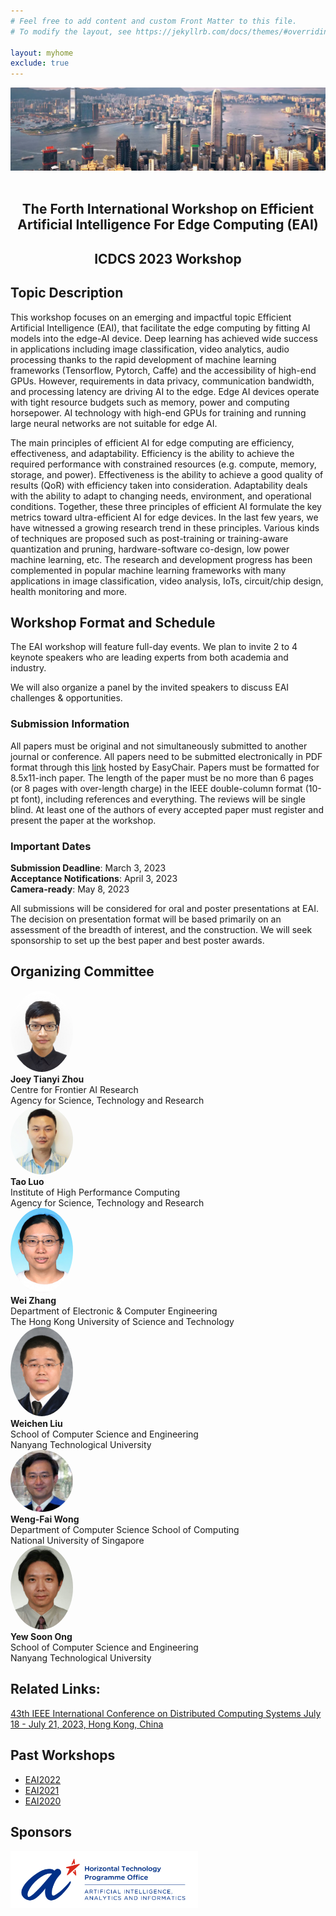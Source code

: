 ```yaml
---
# Feel free to add content and custom Front Matter to this file.
# To modify the layout, see https://jekyllrb.com/docs/themes/#overriding-theme-defaults

layout: myhome
exclude: true
---
```



<div>
  <img src="assets/icdcs2023banner.png">
</div>

<br>

<div style="text-align:center">
<h2>The Forth International Workshop on Efficient Artificial Intelligence For Edge Computing (EAI) </h2>
<h2>ICDCS 2023 Workshop</h2>
</div>

## Topic Description

This workshop focuses on an emerging and impactful topic  Efficient Artificial Intelligence (EAI), that facilitate the edge computing by fitting AI models into the edge-AI device. Deep learning has achieved wide success in applications including image classification, video analytics, audio processing thanks to the rapid development of machine learning frameworks (Tensorflow, Pytorch, Caffe) and the accessibility of high-end GPUs. However, requirements in data privacy, communication bandwidth, and processing latency are driving AI to the edge.  Edge AI devices operate with tight resource budgets such as memory, power and computing horsepower. AI technology with high-end GPUs for training and running large neural networks are not suitable for edge AI.

The main principles of efficient AI for edge computing are efficiency, effectiveness, and adaptability. Efficiency is the ability to achieve the required performance with constrained resources (e.g. compute, memory, storage, and power). Effectiveness is the ability to achieve a good quality of results (QoR) with efficiency taken into consideration. Adaptability deals with the ability to adapt to changing needs, environment, and operational conditions. Together, these three principles of efficient AI formulate the key metrics toward ultra-efficient AI for edge devices. In the last few years, we have witnessed a growing research trend in these principles.  Various kinds of techniques are proposed such as post-training or training-aware quantization and pruning, hardware-software co-design, low power machine learning, etc. The research and development progress has been complemented in popular machine learning frameworks with many applications in image classification, video analysis, IoTs, circuit/chip design, health monitoring and more.

<!---
Two best paper awards and one best student paper award are planned:
* 2x best paper awards: 500 USD for each
* 1x best student paper award: 300 USD
-->

## Workshop Format and Schedule

The EAI workshop will feature full-day events. We plan to invite 2 to 4 keynote speakers who are leading experts from both academia and industry.  

<!---A list of potential keynote speakers includes:


+ **Shangjiang Tang**, Associate Professor from Tianjin University.
+ **Yao Chen**, Research Scientist from Advanced Digital Sciences Center UIUC.
+ **Zeng Zeng**, Senior Scientist from I2R, A\*STAR.
-->

We will also organize a panel by the invited speakers to discuss EAI challenges & opportunities.

### **Submission Information**
All papers must be original and not simultaneously submitted to another journal or conference. All papers need to be submitted electronically in PDF format through  this [link](https://easychair.org/conferences/?conf=icdcseai2023) hosted by EasyChair. Papers must be formatted for 8.5x11-inch paper. The length of the paper must be no more than 6 pages (or 8 pages with over-length charge) in the IEEE double-column format (10-pt font), including references and everything. The reviews will be single blind. At least one of the authors of every accepted paper must register and present the paper at the workshop.

### **Important Dates**  
**Submission Deadline**: March 3, 2023  
**Acceptance Notifications**: April 3, 2023  
**Camera-ready**: May 8, 2023  


All submissions will be considered for oral and poster presentations at EAI. The decision on presentation format will be based primarily on an assessment of the breadth of interest, and the construction. We will seek sponsorship to set up the best paper and best poster awards.

<!--
A tentative workshop schedule is outlined below:

| Time          |  Event                                                                                                            |
| 14:00--14:05	|  Opening Ceremony                                                                                                 |
| 14:05--14:35	|  Keynote Talk：Radix-Encoded SNN: An Efficient Solution for Edge AI                                               |
| 14:35--14:55	|  Presentation: Temperature Annealing Knowledge Distillation from Averaged Teacher                                 |
| 14:55--15:15	|  Presentation: You Only Look & Listen Once: Towards Fast and Accurate Visual Grounding                            |
| 15:15--15:45	|  Coffee Break                                                                                                     |
| 15:45--16:05	|  Presentation: Downscaling and Overflow-aware Model Compression for Efficient Vision Processors                   |
| 16:05--16:25	|  Presentation: Augmented Regularity for Efficient Video Anomaly Detection: An edge AI application                 |
| 16:25--16:45	|  Presentation: Incentive-driven Computation Offloading and Resource Allocation in Mobile Cloud-Edge Computing     |
| 16:45--17:05	|  Presentation: ROFL: RObust privacy preserving Federated Learning                                                 |
| 17:05--17:10	|  Award Ceremony & Closing Session                                                                                 |
-->



## Organizing Committee

<div class="row">
  <div class="column">

<div>
<img src="/bio/ZHOU_Joey.jpg" height="auto" width="100" style="border-radius:50%">
</div>
<span style="font-weight:bold">Joey Tianyi Zhou</span>  <br>
Centre for Frontier AI Research <br>
Agency for Science, Technology and Research

  </div>
  <div class="column">

<div>
<img src="/bio/LUO_Tao.jpg" height="auto" width="100" style="border-radius:50%">
</div>
<span style="font-weight:bold">Tao Luo</span>  <br>
Institute of High Performance Computing  <br>
Agency for Science, Technology and Research

  </div>
</div>
<div class="row">
  <div class="column">

<div>
<img src="/bio/ZHANG_Wei.jpg" height="auto" width="100" style="border-radius:50%">
</div>
<span style="font-weight:bold">Wei Zhang</span>  <br>
Department of Electronic & Computer Engineering  <br>
The Hong Kong University of Science and Technology

  </div>
  <div class="column">

<div>
<img src="/bio/LIU_Weichen.jpg" height="auto" width="100" style="border-radius:50%">
</div>
<span style="font-weight:bold">Weichen Liu</span>  <br>
School of Computer Science and Engineering  <br>
Nanyang Technological University

  </div>
</div>
<div class="row">
  <div class="column">


<div>
<img src="/bio/WONG_Wengfai.jpg" height="auto" width="100" style="border-radius:50%">
</div>
<span style="font-weight:bold">Weng-Fai Wong</span>  <br>
Department of Computer Science School of Computing  <br>
National University of Singapore

  </div>
  <div class="column">

<div>
<img src="/bio/ONG_Yewsoon.jpg" height="auto" width="100" style="border-radius:50%">
</div>
<span style="font-weight:bold">Yew Soon Ong</span>  <br>
School of Computer Science and Engineering  <br>
Nanyang Technological University


  </div>
</div>


## Related Links:
[43th IEEE International Conference on Distributed Computing Systems July 18 - July 21, 2023, Hong Kong, China](https://icdcs2023.icdcs.org/ "ICDCS2023")

## Past Workshops

- [EAI2022](https://eai-icdcs.github.io/index2022.html)
- [EAI2021](https://eai-icdcs.github.io/index2021.html)
- [EAI2020](https://eai-icdcs.github.io/index2020.html)

## Sponsors

<div>
<img src="/assets/HTPO_AI3_Horizontal Logo_RGB.jpg" height="auto" width="300">
</div>
